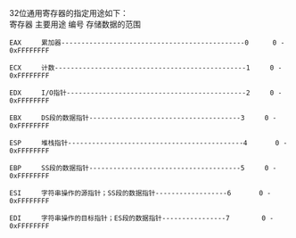 32位通用寄存器的指定用途如下：	
	寄存器	主要用途				                           编号		存储数据的范围
	
	EAX	    累加器----------------------------------------------0		0 - 0xFFFFFFFF
	
	ECX	    计数------------------------------------------------1		0 - 0xFFFFFFFF
	
	EDX	    I/O指针---------------------------------------------2		0 - 0xFFFFFFFF
	
	EBX	    DS段的数据指针--------------------------------------3		0 - 0xFFFFFFFF
	
	ESP	    堆栈指针--------------------------------------------4		0 - 0xFFFFFFFF
	
	EBP	    SS段的数据指针--------------------------------------5		0 - 0xFFFFFFFF
	
	ESI	    字符串操作的源指针；SS段的数据指针------------------6		0 - 0xFFFFFFFF
	
	EDI	    字符串操作的目标指针；ES段的数据指针----------------7		0 - 0xFFFFFFFF
